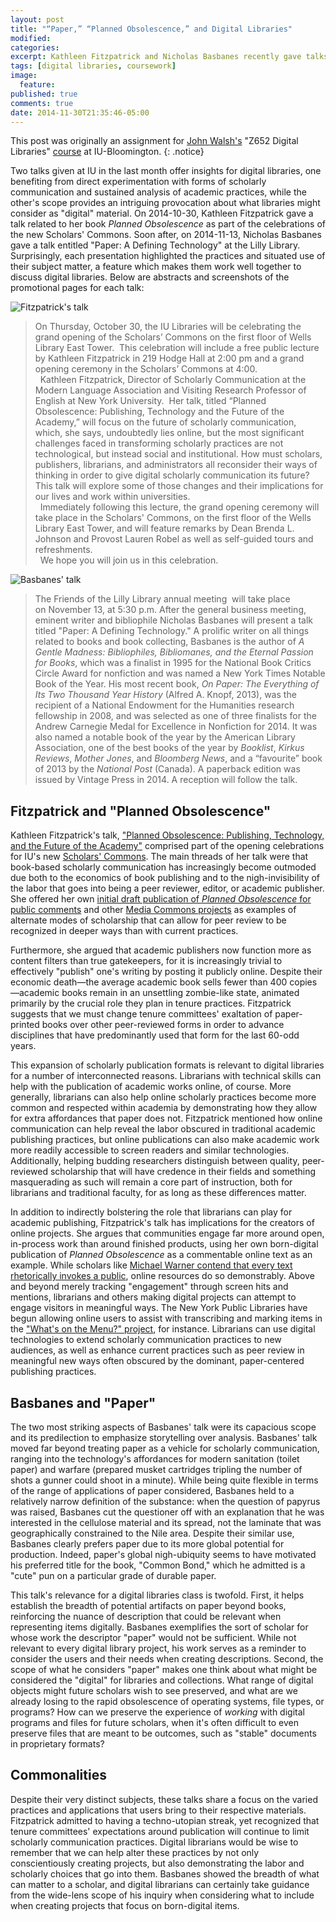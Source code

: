 ```yaml
---
layout: post
title: "“Paper,” “Planned Obsolescence,” and Digital Libraries"
modified:
categories:
excerpt: Kathleen Fitzpatrick and Nicholas Basbanes recently gave talks touching on practices & situated uses of born-digital and cellulose-fiber materials, respectively. How can this inform digital libraries?
tags: [digital libraries, coursework]
image:
  feature:
published: true
comments: true
date: 2014-11-30T21:35:46-05:00
---
```


This post was originally an assignment for [John Walsh's](http://biblicon.org/about) "Z652 Digital Libraries" [course](http://www.soic.indiana.edu/graduate/courses/index.html?number=z652&department=ILS) at IU-Bloomington. 
{: .notice} 

Two talks given at IU in the last month offer insights for digital libraries, one benefiting from direct experimentation with forms of scholarly communication and sustained analysis of academic practices, while the other's scope provides an intriguing provocation about what libraries might consider as "digital" material. On 2014-10-30, Kathleen Fitzpatrick gave a talk related to her book *Planned Obsolescence* as part of the celebrations of the new Scholars' Commons. Soon after, on 2014-11-13, Nicholas Basbanes gave a talk entitled "Paper: A Defining Technology" at the Lilly Library. Surprisingly, each presentation highlighted the practices and situated use of their subject matter, a feature which makes them work well together to discuss digital libraries. Below are abstracts and screenshots of the promotional pages for each talk:  

![Fitzpatrick's talk](/images/kathleen-fitzpatrick-announcement.png)  

> On Thursday, October 30, the IU Libraries will be celebrating the grand opening of the Scholars’ Commons on the first floor of Wells Library East Tower.  This celebration will include a free public lecture by Kathleen Fitzpatrick in 219 Hodge Hall at 2:00 pm and a grand opening ceremony in the Scholars’ Commons at 4:00.   
 
> Kathleen Fitzpatrick, Director of Scholarly Communication at the Modern Language Association and Visiting Research Professor of English at New York University.  Her talk, titled “Planned Obsolescence: Publishing, Technology and the Future of the Academy,” will focus on the future of scholarly communication, which, she says, undoubtedly lies online, but the most significant challenges faced in transforming scholarly practices are not technological, but instead social and institutional. How must scholars, publishers, librarians, and administrators all reconsider their ways of thinking in order to give digital scholarly communication its future? This talk will explore some of those changes and their implications for our lives and work within universities.  
 
> Immediately following this lecture, the grand opening ceremony will take place in the Scholars' Commons, on the first floor of the Wells Library East Tower, and will feature remarks by Dean Brenda L. Johnson and Provost Lauren Robel as well as self-guided tours and refreshments.   
 
> We hope you will join us in this celebration.  

![Basbanes' talk](/images/nicholas-basbanes-paper-talk.png "title?")   

> The Friends of the Lilly Library annual meeting  will take place on November 13, at 5:30 p.m. After the general business meeting, eminent writer and bibliophile Nicholas Basbanes will present a talk titled "Paper: A Defining Technology." A prolific writer on all things related to books and book collecting, Basbanes is the author of *A Gentle Madness: Bibliophiles, Bibliomanes, and the Eternal Passion for Books*, which was a finalist in 1995 for the National Book Critics Circle Award for nonfiction and was named a New York Times Notable Book of the Year. His most recent book, *On Paper: The Everything of Its Two Thousand Year History* (Alfred A. Knopf, 2013), was the recipient of a National Endowment for the Humanities research fellowship in 2008, and was selected as one of three finalists for the Andrew Carnegie Medal for Excellence in Nonfiction for 2014. It was also named a notable book of the year by the American Library Association, one of the best books of the year by *Booklist*, *Kirkus Reviews*, *Mother Jones*, and *Bloomberg News*, and a “favourite” book of 2013 by the *National Post* (Canada). A paperback edition was issued by Vintage Press in 2014. A reception will follow the talk.

## Fitzpatrick and "Planned Obsolescence"   

Kathleen Fitzpatrick's talk, ["Planned Obsolescence: Publishing, Technology, and the Future of the Academy"](https://libraries.iub.edu/scholars-commons-grand-opening) comprised part of the opening celebrations for IU's new [Scholars' Commons](http://libraries.iub.edu/scholars-commons). The main threads of her talk were that book-based scholarly communication has increasingly become outmoded due both to the economics of book publishing and to the nigh-invisibility of the labor that goes into being a peer reviewer, editor, or academic publisher. She offered her own [initial draft publication of *Planned Obsolescence* for public comments](http://mcpress.media-commons.org/plannedobsolescence/) and other [Media Commons projects](http://mediacommons.futureofthebook.org/about-mediacommons) as examples of alternate modes of scholarship that can allow for peer review to be recognized in deeper ways than with current practices.   

Furthermore, she argued that academic publishers now function more as content filters than true gatekeepers, for it is increasingly trivial to effectively "publish" one's writing by posting it publicly online. Despite their economic death—the average academic book sells fewer than 400 copies—academic books remain in an unsettling zombie-like state, animated primarily by the crucial role they plan in tenure practices. Fitzpatrick suggests that we must change tenure committees' exaltation of paper-printed books over other peer-reviewed forms in order to advance disciplines that have predominantly used that form for the last 60-odd years.    

This expansion of scholarly publication formats is relevant to digital libraries for a number of interconnected reasons. Librarians with technical skills can help with the publication of academic works online, of course. More generally, librarians can also help online scholarly practices become more common and respected within academia by demonstrating how they allow for extra affordances that paper does not. Fitzpatrick mentioned how online communication can help reveal the labor obscured in traditional academic publishing practices, but online publications can also make academic work more readily accessible to screen readers and similar technologies. Additionally, helping budding researchers distinguish between quality, peer-reviewed scholarship that will have credence in their fields and something masquerading as such will remain a core part of instruction, both for librarians and traditional faculty, for as long as these differences matter.   

In addition to indirectly bolstering the role that librarians can play for academic publishing, Fitzpatrick's talk has implications for the creators of online projects. She argues that communities engage far more around open, in-process work than around finished products, using her own born-digital publication of *Planned Obsolescence* as a commentable online text as an example. While scholars like [Michael Warner contend that every text rhetorically invokes a public](http://www.worldcat.org/title/publics-and-counterpublics/oclc/47849465), online resources do so demonstrably. Above and beyond merely tracking "engagement" through screen hits and mentions, librarians and others making digital projects can attempt to engage visitors in meaningful ways. The New York Public Libraries have begun allowing online users to assist with transcribing and marking items in the ["What's on the Menu?" project](http://menus.nypl.org/), for instance. Librarians can use digital technologies to extend scholarly communication practices to new audiences, as well as enhance current practices such as peer review in meaningful new ways often obscured by the dominant, paper-centered publishing practices.     

## Basbanes and "Paper"

The two most striking aspects of Basbanes' talk were its capacious scope and its predilection to emphasize storytelling over analysis. Basbanes' talk moved far beyond treating paper as a vehicle for scholarly communication, ranging into the technology's affordances for modern sanitation (toilet paper) and warfare (prepared musket cartridges tripling the number of shots a gunner could shoot in a minute). While being quite flexible in terms of the range of applications of paper considered, Basbanes held to a relatively narrow definition of the substance: when the question of papyrus was raised, Basbanes cut the questioner off with an explanation that he was interested in the cellulose material and its spread, not the laminate that was geographically constrained to the Nile area. Despite their similar use, Basbanes clearly prefers paper due to its more global potential for production. Indeed, paper's global nigh-ubiquity seems to have motivated his preferred title for the book, "Common Bond," which he admitted is a "cute" pun on a particular grade of durable paper.   

This talk's relevance for a digital libraries class is twofold. First, it helps establish the breadth of potential artifacts on paper beyond books, reinforcing the nuance of description that could be relevant when representing items digitally. Basbanes exemplifies the sort of scholar for whose work the descriptor "paper" would not be sufficient. While not relevant to every digital library project, his work serves as a reminder to consider the users and their needs when creating descriptions. Second, the scope of what he considers "paper" makes one think about what might be considered the "digital" for libraries and collections. What range of digital objects might future scholars wish to see preserved, and what are we already losing to the rapid obsolescence of operating systems, file types, or programs? How can we preserve the experience of *working* with digital programs and files for future scholars, when it's often difficult to even preserve files that are meant to be outcomes, such as "stable" documents in proprietary formats?   

## Commonalities   

Despite their very distinct subjects, these talks share a focus on the varied practices and applications that users bring to their respective materials. Fitzpatrick admitted to having a techno-utopian streak, yet recognized that tenure committees' expectations around publication will continue to limit scholarly communication practices. Digital librarians would be wise to remember that we can help alter these practices by not only conscientiously creating projects, but also demonstrating the labor and scholarly choices that go into them. Basbanes showed the breadth of what can matter to a scholar, and digital librarians can certainly take guidance from the wide-lens scope of his inquiry when considering what to include when creating projects that focus on born-digital items.     